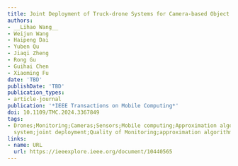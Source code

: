```yaml
---
title: Joint Deployment of Truck-drone Systems for Camera-based Object Monitoring
authors:
- __Lihao Wang__
- Weijun Wang
- Haipeng Dai
- Yuben Qu
- Jiaqi Zheng
- Rong Gu
- Guihai Chen
- Xiaoming Fu
date: 'TBD'
publishDate: 'TBD'
publication_types:
- article-journal
publication: '*IEEE Transactions on Mobile Computing*'
doi: 10.1109/TMC.2024.3367849
tags:
- Drones;Monitoring;Cameras;Sensors;Mobile computing;Approximation algorithms;Truck-drone
  system;joint deployment;Quality of Monitoring;approximation algorithm
links:
- name: URL
  url: https://ieeexplore.ieee.org/document/10440565
---
```

